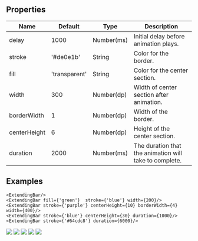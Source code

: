 
## Properties
Name                | Default                  |  Type      | Description
--------------------|--------------------------|------------|--------------------------------------------------------
delay               | 1000                     | Number(ms) | Initial delay before animation plays.
stroke              | '#de0e1b'                | String     | Color for the border.
fill                | 'transparent'            | String     | Color for the center section.
width               | 300                      | Number(dp) | Width of center section after animation.
borderWidth         | 1                        | Number(dp) | Width of the border.
centerHeight        | 6                        | Number(dp) | Height of the center section.
duration            | 2000                     | Number(ms) | The duration that the animation will take to complete.

## Examples
```
<ExtendingBar/>
<ExtendingBar fill={'green'}  stroke={'blue'} width={200}/>
<ExtendingBar stroke={'purple'} centerHeight={10} borderWidth={4} width={400}/>
<ExtendingBar stroke={'blue'} centerHeight={30} duration={1000}/>
<ExtendingBar stroke={'#64cdc8'} duration={6000}/>
```
![](https://www.dropbox.com/s/hdsbypeee5avqe6/extending_bar_1.gif?dl=0)
![](https://github.com/Introvertuous/react_native_animated/blob/master/src/extending_bar/assets/center_2.gif?raw=true)
![](https://github.com/Introvertuous/react_native_animated/blob/master/src/extending_bar/assets/center_3.gif?raw=true)
![](https://github.com/Introvertuous/react_native_animated/blob/master/src/extending_bar/assets/center_4.gif?raw=true)
![](https://github.com/Introvertuous/react_native_animated/blob/master/src/extending_bar/assets/center_5.gif?raw=true)
